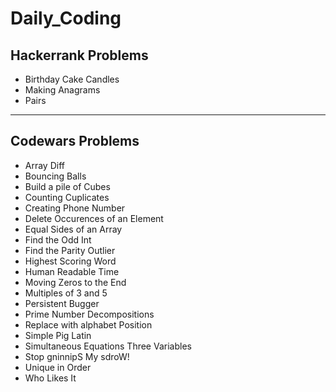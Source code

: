 # Daily_Coding

## Hackerrank Problems

- Birthday Cake Candles
- Making Anagrams
- Pairs

---

## Codewars Problems

- Array Diff
- Bouncing Balls
- Build a pile of Cubes
- Counting Cuplicates
- Creating Phone Number
- Delete Occurences of an Element
- Equal Sides of an Array
- Find the Odd Int
- Find the Parity Outlier
- Highest Scoring Word
- Human Readable Time
- Moving Zeros to the End
- Multiples of 3 and 5
- Persistent Bugger
- Prime Number Decompositions
- Replace with alphabet Position
- Simple Pig Latin
- Simultaneous Equations Three Variables
- Stop gninnipS My sdroW!
- Unique in Order
- Who Likes It
